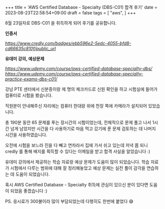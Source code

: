 +++
title = 'AWS Certified Database - Specialty (DBS-C01) 합격 후기'
date = 2023-08-23T22:58:54+09:00
draft = false
tags = [
    "aws",
]
+++

8월 23일자로 DBS-C01 을 취득하게 되어 후기를 공유합니다.

**인증서**

*https://www.credly.com/badges/ebb596e2-5edc-4055-bfd8-cd66635c810f/public_url*

**유데미 강의, 예상문제**

*https://www.udemy.com/course/aws-certified-database-specialty-dbs/*
*https://www.udemy.com/course/aws-certified-database-specialty-practice-exams-dbs-c01/*

 
강남 PTE 센터에서 신분증이랑 제 명의 체크카드로 신원 확인을 하고 시험실에 들어가 컴퓨터로 시험을 봤습니다.

직원분이 안내해주신 자리에는 컴퓨터 한대랑 위에 천장 쪽에 카메라가 설치되어 있었습니다.

총 190분 동안 65 문제를 푸는 장시간의 시험이었는데, 전체적으로 문제 풀고 나서 1시간 넘게 남았지만 시간을 다 사용하기로 마음 먹고 갔기에 푼 문제 검토하는 데 나머지 시간을 사용하였습니다.

오전에 시험을 보느라 진을 다 빼고 연차라서 집에 가서 쉬고 있는데 저녁 쯤 되니 credly 를 통해 배지를 획득할 수 있다는 이메일을 받고 합격 사실을 알았습니다 :)

유데미 강의에서 제공하는 학습 자료랑 예상 문제가 도움이 많이 되었습니다. 학습 자료가 시험에서 다루는 범위에 대해 잘 정리해놓았고 예상 문제는 실전 풀이 감각을 연습하는 데 도움이 되었습니다.

혹시 AWS Certified Database - Specialty 취득에 관심이 있으신 분이 있다면 도움이 되었음 좋겠습니다 :)

PS. 응시료가 300불이라 많이 부담되었는데 다행히도 한번에 붙었다 😅

